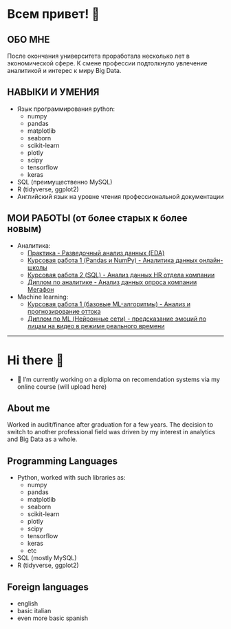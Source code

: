 # Всем привет! 👋
## ОБО МНЕ
После окончания университета проработала несколько лет в экономической сфере. К смене профессии подтолкнуло увлечение аналитикой и интерес к миру Big Data.
## НАВЫКИ И УМЕНИЯ
- Язык программирования python:
    - numpy
    - pandas
    - matplotlib
    - seaborn
    - scikit-learn
    - plotly
    - scipy
    - tensorflow
    - keras
- SQL (преимущественно MySQL)
- R (tidyverse, ggplot2)
- Английский язык на уровне чтения профессиональной документации
## МОИ РАБОТЫ (от более старых к более новым)
- Аналитика:
	- [Практика - Разведочный анализ данных (EDA)](https://github.com/sazsava/kiva_EDA)
	- [Курсовая работа 1 (Pandas и NumPy) - Аналитика данных онлайн-школы](https://github.com/sazsava/Analytics_beginner_coursework1)
	- [Курсовая работа 2 (SQL) - Анализ данных HR отдела компании](https://github.com/sazsava/Analytics_beginner_coursework2)
	- [Диплом по аналитике - Анализ данных опроса компании Мегафон](https://github.com/sazsava/telecom_analysis)
- Machine learning:
	- [Курсовая работа 1 (базовые ML-алгоритмы) - Анализ и прогнозирование оттока](https://github.com/sazsava/ML_beginner_coursework)
	- [Диплом по ML (Нейронные сети) - предсказание эмоций по лицам на видео в режиме реального времени](https://github.com/sazsava/emotion_recognition)

***
# Hi there 👋
- 🔭 I’m currently working on a diploma on recomendation systems via my online course (will upload here)
## About me
Worked in audit/finance after graduation for a few years. The decision to switch to another professional field was driven by my interest in analytics and Big Data as a whole.
## Programming Languages
- Python, worked with such libraries as:
    - numpy
    - pandas
    - matplotlib
    - seaborn
    - scikit-learn
    - plotly
    - scipy
    - tensorflow
    - keras
    - etc
- SQL (mostly MySQL)
- R (tidyverse, ggplot2)

## Foreign languages
- english
- basic italian
- even more basic spanish
